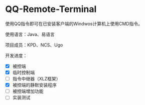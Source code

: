 # QQ-Remote-Terminal

使用QQ指令即可在已安装客户端的Windwos计算机上使用CMD指令。

使用语言：Java、易语言

项目成员：KPD、NCS、Ugo

开发进度：
- [X] 被控端
- [X] 临时控制端
- [ ] 指令中继器（XLZ框架）
- [X] 被控端的静默安装程序
- [ ] 被控端增加功能
- [ ] 实装测试
